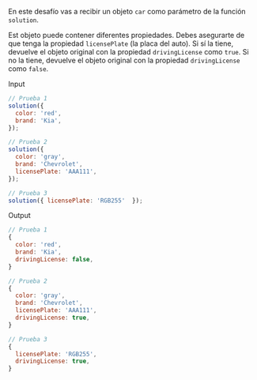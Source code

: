 En este desafío vas a recibir un objeto `car` como parámetro de la función `solution`.

Est objeto puede contener diferentes propiedades. Debes asegurarte de que tenga la propiedad `licensePlate` (la placa del auto). Si sí la tiene, devuelve el objeto original con la propiedad `drivingLicense` como `true`. Si no la tiene, devuelve el objeto original con la propiedad `drivingLicense` como `false`.

Input

```js
// Prueba 1
solution({
  color: 'red',
  brand: 'Kia',
});

// Prueba 2
solution({
  color: 'gray',
  brand: 'Chevrolet',
  licensePlate: 'AAA111',
});

// Prueba 3
solution({ licensePlate: 'RGB255'  });
```

Output

```js
// Prueba 1
{
  color: 'red',
  brand: 'Kia',
  drivingLicense: false,
}

// Prueba 2
{
  color: 'gray',
  brand: 'Chevrolet',
  licensePlate: 'AAA111',
  drivingLicense: true,
}

// Prueba 3
{
  licensePlate: 'RGB255',
  drivingLicense: true,
}
```

